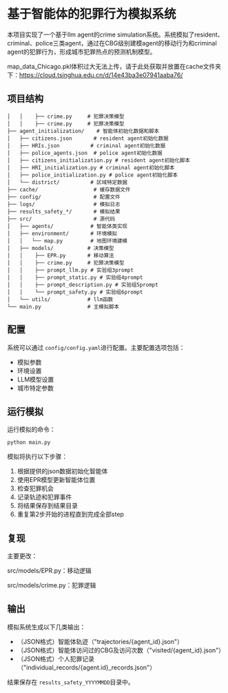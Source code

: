 # 基于智能体的犯罪行为模拟系统

本项目实现了一个基于llm agent的crime simulation系统。系统模拟了resident、criminal、police三类agent，通过在CBG级别建模agent的移动行为和criminal agent的犯罪行为，形成城市犯罪热点的预测机制模型。

map_data_Chicago.pkl体积过大无法上传，请于此处获取并放置在cache文件夹下：https://cloud.tsinghua.edu.cn/d/14e43ba3e07941aaba76/

## 项目结构

```
│   │    ├── crime.py     # 犯罪决策模型
│   │    ├── crime.py     # 犯罪决策模型
├── agent_initialization/    # 智能体初始化数据和脚本
│   ├── citizens.json       # resident agent初始化数据
│   ├── HRIs.json          # criminal agent初始化数据
│   ├── police_agents.json  # police agent初始化数据
│   ├── citizens_initialization.py # resident agent初始化脚本
│   ├── HRI_initialization.py # criminal agent初始化脚本
│   ├── police_initialization.py # police agent初始化脚本
│   └── district/          # 区域特定数据
├── cache/                  # 缓存数据文件
├── config/                 # 配置文件
├── logs/                   # 模拟日志
├── results_safety_*/       # 模拟结果
├── src/                    # 源代码
│   ├── agents/            # 智能体类实现
│   ├── environment/       # 环境模拟
│   │   └── map.py         # 地图环境建模
│   ├── models/           # 决策模型
│   │    ├── EPR.py       # 移动算法
│   │    ├── crime.py     # 犯罪决策模型
│   │    ├── prompt_llm.py # 实验组3prompt
│   │    ├── prompt_static.py # 实验组4prompt
│   │    ├── prompt_description.py # 实验组5prompt
│   │    └── prompt_safety.py # 实验组6prompt
│   └── utils/            # llm函数
└── main.py               # 主模拟脚本
```

## 配置

系统可以通过 `config/config.yaml`进行配置。主要配置选项包括：

- 模拟参数
- 环境设置
- LLM模型设置
- 城市特定参数

## 运行模拟

运行模拟的命令：

```bash
python main.py
```

模拟将执行以下步骤：

1. 根据提供的json数据初始化智能体
2. 使用EPR模型更新智能体位置
3. 检查犯罪机会
4. 记录轨迹和犯罪事件
5. 将结果保存到结果目录
6. 重复第2步开始的进程直到完成全部step

## 复现

主要更改：

src/models/EPR.py：移动逻辑

src/models/crime.py：犯罪逻辑

## 输出

模拟系统生成以下几类输出：

- （JSON格式）智能体轨迹（"trajectories/{agent_id}.json"）
- （JSON格式）智能体访问过的CBG及访问次数（"visited/{agent_id}.json"）
- （JSON格式）个人犯罪记录（"individual_records/{agent.id}_records.json"）

结果保存在 `results_safety_YYYYMMDD`目录中。

